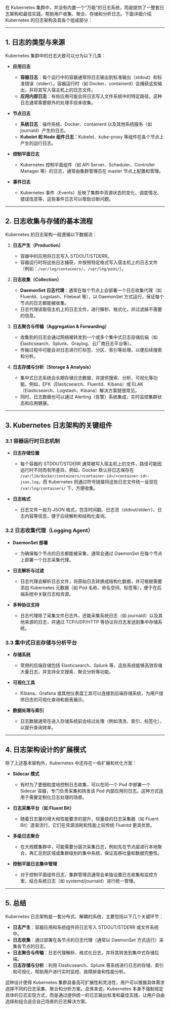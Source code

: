 在 Kubernetes 集群中，并没有内置一个“万能”的日志系统，而是提供了一整套日志架构和最佳实践，帮助用户收集、聚合、存储和分析日志。下面详细介绍 Kubernetes 的日志架构及其各个组成部分：

---

## 1. 日志的类型与来源

Kubernetes 集群中的日志大致可以分为以下几类：

- **应用日志**  
  - **容器日志**：每个运行中的容器通常将日志输出到标准输出（stdout）和标准错误（stderr）。容器运行时（如 Docker、containerd）会捕获这些输出，并将其写入宿主机上的日志文件。  
  - **应用内部日志**：有些应用可能会将日志写入文件系统中的特定路径，这种日志通常需要额外的处理手段来收集。

- **节点日志**  
  - **系统日志**：操作系统、Docker、containerd 以及其他系统服务（如 journald）产生的日志。  
  - **Kubelet 和 Node 组件日志**：Kubelet、kube-proxy 等组件在各个节点上产生的运行日志。

- **控制平面日志**  
  - Kubernetes 控制平面组件（如 API Server、Scheduler、Controller Manager 等）的日志，通常由集群管理员在 master 节点上配置和管理。

- **事件日志**  
  - Kubernetes 事件（Events）反映了集群中资源状态的变化、调度情况、错误信息等，这些事件日志可以帮助诊断问题。

---

## 2. 日志收集与存储的基本流程

Kubernetes 的日志架构一般遵循以下数据流：

1. **日志产生（Production）**  
   - 容器中的应用将日志写入 STDOUT/STDERR。
   - 容器运行时将这些日志捕获，并按照特定格式写入宿主机上的日志文件（例如：`/var/log/containers/`、`/var/log/pods/`）。

2. **日志收集（Collection）**  
   - **DaemonSet 日志代理**：通常在每个节点上会部署一个日志收集代理（如 Fluentd、Logstash、Filebeat 等），以 DaemonSet 方式运行，保证每个节点的日志都能被收集。
   - 日志代理读取宿主机上的日志文件，进行解析、格式化，并过滤掉不需要的信息。

3. **日志聚合与传输（Aggregation & Forwarding）**  
   - 收集到的日志会通过网络被转发到一个或多个集中式日志存储后端（如 Elasticsearch、Splunk、Graylog、云厂商日志平台等）。
   - 传输过程中可能会对日志进行打标签、分区、索引等处理，以便后续搜索和分析。

4. **日志存储与分析（Storage & Analysis）**  
   - 集中式日志系统会长期存储日志数据，并提供搜索、分析、可视化等功能。例如，EFK（Elasticsearch、Fluentd、Kibana）或 ELAK（Elasticsearch、Logstash、Kibana）解决方案就很常见。
   - 同时，日志数据也可以通过 Alerting（告警）系统集成，实时监控集群状态和应用健康。

---

## 3. Kubernetes 日志架构的关键组件

### 3.1 容器运行时日志机制

- **日志存储位置**  
  - 每个容器的 STDOUT/STDERR 通常被写入宿主机上的文件，路径可能因运行时不同而有所差异。例如，Docker 默认将日志保存在 `/var/lib/docker/containers/<container-id>/<container-id>-json.log`，而 Kubernetes 则通过符号链接将这些日志文件统一呈现在 `/var/log/containers/` 下，方便收集。
  
- **日志格式**  
  - 日志文件一般为 JSON 格式，包含时间戳、日志流（stdout/stderr）、日志内容等信息，便于后续解析和结构化查询。

### 3.2 日志收集代理（Logging Agent）

- **DaemonSet 部署**  
  - 为确保每个节点的日志都能被采集，通常会通过 DaemonSet 在每个节点上部署一个日志采集代理。
  
- **日志解析与过滤**  
  - 日志代理会解析日志文件，将原始日志转换成结构化数据，并可根据需要添加 Kubernetes 元数据（如 Pod 名称、命名空间、标签等），便于在后端系统中关联日志和资源。
  
- **多种协议支持**  
  - 日志代理除了采集文件日志外，还能采集系统日志（如 journald）以及其他来源的日志，并通过 TCP/UDP/HTTP 等协议将日志发送到集中存储系统。

### 3.3 集中式日志存储与分析平台

- **存储系统**  
  - 常用的后端存储包括 Elasticsearch、Splunk 等，这些系统能够高效存储大量日志，并支持全文搜索、聚合分析等功能。
  
- **可视化工具**  
  - Kibana、Grafana 或其他仪表盘工具可以连接到后端存储系统，为用户提供日志的可视化查询和报表展示。
  
- **数据处理与索引**  
  - 日志数据通常在进入存储系统前会经过处理（例如清洗、索引、标签化），以提升查询效率。

---

## 4. 日志架构设计的扩展模式

除了上述基本架构外，Kubernetes 中还存在一些扩展和优化方案：

- **Sidecar 模式**  
  - 有时为了更细粒度地控制日志收集，可以在同一个 Pod 中部署一个 Sidecar 容器，专门负责采集和转发该 Pod 内部应用的日志。这种方式适用于需要定制化日志处理的场景。

- **日志采集平台（如 Fluent Bit）**  
  - 随着日志量的增大和性能要求的提升，轻量级的日志采集器（如 Fluent Bit）逐渐流行，它们在资源消耗和性能上较传统 Fluentd 更具优势。

- **多级日志聚合**  
  - 在大规模集群中，可能需要分层次采集日志，例如先在节点层进行本地聚合，再汇总到区域或集群级别的集中系统，保证高吞吐量和数据完整性。

- **控制平面日志集中管理**  
  - 对于控制平面组件日志，集群管理员通常会单独设置日志收集和监控方案，结合系统日志（如 systemd/journald）进行统一管理。

---

## 5. 总结

Kubernetes 日志架构是一套分布式、解耦的系统，主要包括以下几个关键环节：

- **日志产生**：容器应用和系统组件将日志写入 STDOUT/STDERR 或文件系统中。
- **日志收集**：通过部署在各节点的日志代理（通常以 DaemonSet 方式运行）采集各节点的日志。
- **日志聚合与传输**：日志代理解析、格式化日志，并将其转发到集中式存储后端。
- **日志存储与分析**：利用 Elasticsearch、Splunk 等系统进行日志的存储、索引和可视化，帮助用户进行实时监控、故障排查和性能分析。

这种设计使得 Kubernetes 集群具备高可扩展性和灵活性，用户可以根据具体需求选择不同的日志采集、聚合和分析方案。总体来说，Kubernetes 本身不强制规定具体的日志实现方式，而是通过提供统一的日志输出标准和最佳实践，让用户自由选择和组合适合自己场景的日志解决方案。
